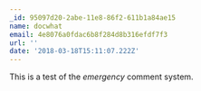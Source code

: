 ```yaml
---
_id: 95097d20-2abe-11e8-86f2-611b1a84ae15
name: docwhat
email: 4e8076a0fdac6b8f284d8b316efdf7f3
url: ''
date: '2018-03-18T15:11:07.222Z'
---
```

This is a test of the _emergency_ comment system.
